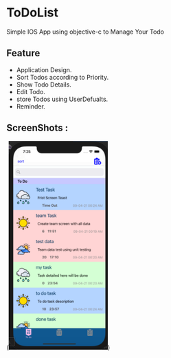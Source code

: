 # ToDoList
Simple IOS App using objective-c to Manage Your Todo

## Feature
* Application Design.
* Sort Todos according to Priority.
* Show Todo Details.
* Edit Todo.
* store Todos using UserDefualts.
* Reminder.

## ScreenShots :
(![plot](todo.PNG))
